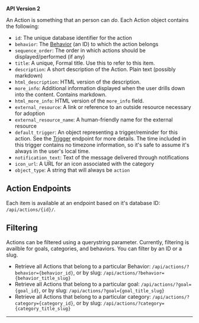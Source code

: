 
**API Version 2**

An Action is something that an person can _do_. Each Action object contains
the following:

* `id`: The unique database identifier for the action
* `behavior`: The [Behavior](/api/behaviors/) (an ID) to which the action
   belongs
* `sequence_order`: The order in which actions should be displayed/performed (if any)
* `title`: A unique, Formal title. Use this to refer to this item.
* `description`: A short description of the Action. Plain text
  (possibly markdown)
* `html_description`: HTML version of the description.
* `more_info`: Additional information displayed when the user drills down
  into the content. Contains markdown.
* `html_more_info`: HTML version of the `more_info` field.
* `external_resource`: A link or reference to an outside resource necessary
  for adoption
* `external_resource_name`: A human-friendly name for the external resource
* `default_trigger`: An object representing a trigger/reminder for this action.
  See the [Trigger](/api/triggers/) endpoint for more details. The time included
  in this trigger contains no timezone information, so it's safe to assume
  it's always in the user's local time.
* `notification_text`: Text of the message delivered through notifications
* `icon_url`: A URL for an icon associated with the category
* `object_type`: A string that will always be `action`

## Action Endpoints

Each item is available at an endpoint based on it's database ID: `/api/actions/{id}/`.

## Filtering

Actions can be filtered using a querystring parameter. Currently,
filtering is availble for goals, categories, and behaviors. You can filter
by an ID or a slug.

* Retrieve all Actions that belong to a particular Behavior:
  `/api/actions/?behavior={behavior_id}`, or by slug:
  `/api/actions/?behavior={behavior_title_slug}`
* Retrieve all Actions that belong to a particular goal:
  `/api/actions/?goal={goal_id}`, or by slug:
  `/api/actions/?goal={goal_title_slug}`
* Retrieve all Actions that belong to a particular category:
  `/api/actions/?category={category_id}`, or by slug:
  `/api/actions/?category={category_title_slug}`

----


